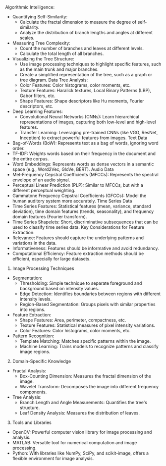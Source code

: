 Algorithmic Intelligence:
 * Quantifying Self-Similarity:
   * Calculate the fractal dimension to measure the degree of self-similarity.
   * Analyze the distribution of branch lengths and angles at different scales.
 * Measuring Tree Complexity:
   * Count the number of branches and leaves at different levels.
   * Calculate the total length of all branches.
 * Visualizing the Tree Structure:
   * Use image processing techniques to highlight specific features, such as the main trunk and major branches.
   * Create a simplified representation of the tree, such as a graph or tree diagram.
Data Tree Analysis:
   * Color Features: Color histograms, color moments, etc.
   * Texture Features: Haralick textures, Local Binary Patterns (LBP), Gabor filters, etc.
   * Shape Features: Shape descriptors like Hu moments, Fourier descriptors, etc.
 * Deep Learning Features:
   * Convolutional Neural Networks (CNNs): Learn hierarchical representations of images, capturing both low-level and high-level features.
   * Transfer Learning: Leveraging pre-trained CNNs (like VGG, ResNet, Inception) to extract powerful features from images.
Text Data
 * Bag-of-Words (BoW): Represents text as a bag of words, ignoring word order.
 * TF-IDF: Weights words based on their frequency in the document and the entire corpus.
 * Word Embeddings: Represents words as dense vectors in a semantic space (e.g., Word2Vec, GloVe, BERT).
Audio Data
 * Mel-Frequency Cepstral Coefficients (MFCCs): Represents the spectral envelope of an audio signal.
 * Perceptual Linear Prediction (PLP): Similar to MFCCs, but with a different perceptual weighting.
 * Gammatone Frequency Cepstral Coefficients (GFCCs): Model the human auditory system more accurately.
Time Series Data
 * Time Series Features: Statistical features (mean, variance, standard deviation), time domain features (trends, seasonality), and frequency domain features (Fourier transform).
 * Time Series Shapelets: Short, discriminative subsequences that can be used to classify time series data.
Key Considerations for Feature Extraction:
 * Relevance: Features should capture the underlying patterns and variations in the data.
 * Informativeness: Features should be informative and avoid redundancy.
 * Computational Efficiency: Feature extraction methods should be efficient, especially for large datasets.
1. Image Processing Techniques
 * Segmentation:
   * Thresholding: Simple technique to separate foreground and background based on intensity values.
   * Edge Detection: Identifies boundaries between regions with different intensity levels.
   * Region-Based Segmentation: Groups pixels with similar properties into regions.
 * Feature Extraction:
   * Shape Features: Area, perimeter, compactness, etc.
   * Texture Features: Statistical measures of pixel intensity variations.
   * Color Features: Color histograms, color moments, etc.
 * Pattern Recognition:
   * Template Matching: Matches specific patterns within the image.
   * Machine Learning: Trains models to recognize patterns and classify image regions.
2. Domain-Specific Knowledge
 * Fractal Analysis:
   * Box-Counting Dimension: Measures the fractal dimension of the image.
   * Wavelet Transform: Decomposes the image into different frequency components.
 * Tree Analysis:
   * Branch Length and Angle Measurements: Quantifies the tree's structure.
   * Leaf Density Analysis: Measures the distribution of leaves.
3. Tools and Libraries
 * OpenCV: Powerful computer vision library for image processing and analysis.
 * MATLAB: Versatile tool for numerical computation and image processing.
 * Python: With libraries like NumPy, SciPy, and scikit-image, offers a flexible environment for image analysis.
